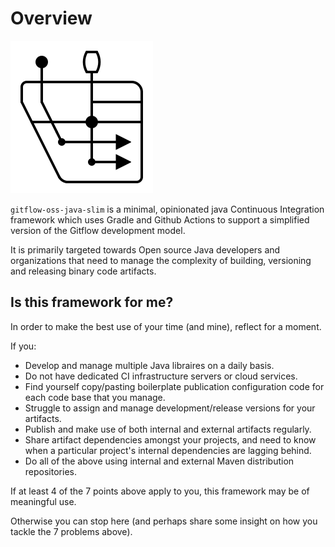 # Overview

![icon-light](icon-light.svg)

`gitflow-oss-java-slim` is a minimal, opinionated java Continuous Integration framework which uses Gradle and Github Actions to support a simplified version of the Gitflow development model.

It is primarily targeted towards Open source Java developers and organizations that need to manage the complexity of building, versioning and releasing binary code artifacts.

## Is this framework for me?

In order to make the best use of your time (and mine), reflect for a moment.

If you:

- Develop and manage multiple Java libraires on a daily basis.
- Do not have dedicated CI infrastructure servers or cloud services.
- Find yourself copy/pasting boilerplate publication configuration code for each code base that you manage.
- Struggle to assign and manage development/release versions for your artifacts.
- Publish and make use of both internal and external artifacts regularly.
- Share artifact dependencies amongst your projects, and need to know when a particular project's internal dependencies are lagging behind.
- Do all of the above using internal and external Maven distribution repositories.

If at least 4 of the 7 points above apply to you, this framework may be of meaningful use.

Otherwise you can stop here (and perhaps share some insight on how you tackle the 7 problems above).
